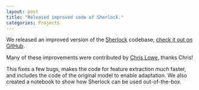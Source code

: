 ```yaml
---
layout: post
title: "Released improved code of Sherlock."
categories: Projects
---
```


We released an improved version of the [Sherlock](https://sherlock.media.mit.edu/) codebase, [check it out on GitHub](https://github.com/mitmedialab/sherlock-project).

Many of these improvements were contributed by [Chris Lowe](https://www.linkedin.com/in/chris-lowe-65706911/), thanks Chris!

This fixes a few bugs, makes the code for feature extraction *much* faster, and includes the code of the original model to enable adaptation. We also created a notebook to show how Sherlock can be used out-of-the-box.
